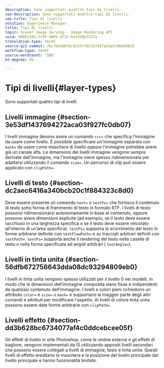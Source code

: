 ```yaml
---
description: Sono supportati quattro tipi di livelli.
seo-description: Sono supportati quattro tipi di livelli.
seo-title: Tipi di livelli
solution: Experience Manager
title: Tipi di livelli
topic: Scene7 Image Serving - Image Rendering API
uuid: d88b2163-7c9f-4885-9722-be3339e7127a
translation-type: tm+mt
source-git-commit: 7bc7b3a86fbcdc57cfdc31745fae3afc06e44b15
workflow-type: tm+mt
source-wordcount: '285'
ht-degree: 0%

---
```



# Tipi di livelli{#layer-types}

Sono supportati quattro tipi di livelli.

## Livelli immagine {#section-3e53df1437694272aca03f927fc0db07}

I livelli immagine devono avere un comando `src=` che specifica l’immagine da usare come livello. È possibile specificare un&#39;immagine separata con `mask=` da usare come maschera di livello oppure l&#39;immagine potrebbe avere già un canale alfa. Le dimensioni dei livelli immagine vengono sempre derivate dall&#39;immagine, ma l&#39;immagine viene spesso ridimensionata per adattarsi utilizzando il comando `size=`. Un percorso di clip può essere applicato con `clipPath=`.

## Livelli di testo {#section-dc2aec6416a340bcb20c1f884323c8d0}

Deve essere presente un comando `text=` o `textPs=` che fornisca il contenuto di testo sotto forma di frammento di testo in formato RTF. I livelli di testo possono ridimensionarsi autonomamente in base al contenuto, oppure possono avere dimensioni esplicite (ad esempio, se il testo deve essere racchiuso in una larghezza specifica o se il testo deve essere vincolato all’interno di un’area specifica). `textPs=` supporta lo scorrimento del testo in forme arbitrarie definite con  `textFlowPath=` e su tracciati arbitrari definiti con  `textPath=`. `textPs=` supporta anche il rendering del testo nella casella di testo o nella forma specificata ad angoli arbitrari (  `textAngle=`).

## Livelli in tinta unita {#section-56dfb672756643dda08dc93294809eb0}

I livelli in tinta unita vengono spesso utilizzati per il livello 0 nei modelli, in modo che le dimensioni dell’immagine composita siano fisse e indipendenti da qualsiasi contenuto dell’immagine. I livelli a colori pieni richiedono un attributo `color=` e `size=` o `mask=` e supportano la maggior parte degli altri comandi e attributi per modificare l&#39;aspetto. Ai livelli di colore tinta unita possono essere date forme arbitrarie con `clipPath=`.

## Livelli effetto {#section-dd3b628bc6734077af4c0ddcebcee05f}

Gli effetti di livello in stile Photoshop, come le ombre esterne e gli effetti di bagliore, vengono implementati da IS utilizzando appositi livelli secondari che possono essere collegati a livelli di immagine, testo e tinta unita. Questi livelli di effetto ereditano la maschera e la posizione del livello principale dal livello principale e hanno funzionalità limitate.
